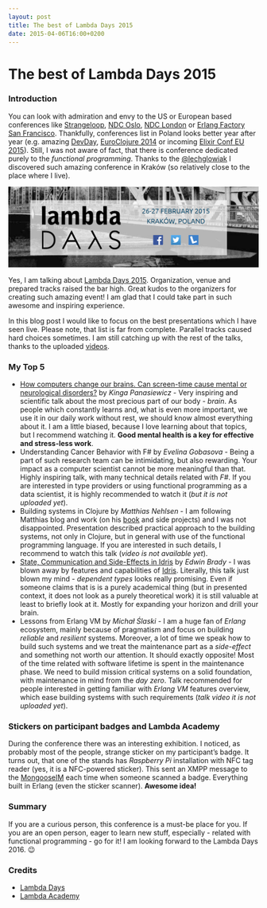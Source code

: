 ```yaml
---
layout: post
title: The best of Lambda Days 2015
date: 2015-04-06T16:00+0200
---
```


# The best of Lambda Days 2015

### Introduction

You can look with admiration and envy to the US or European based conferences like [Strangeloop](https://thestrangeloop.com/), [NDC Oslo](http://www.ndc-london.com/), [NDC London](http://www.ndc-london.com/) or [Erlang Factory San Francisco](http://www.erlang-factory.com/sfbay2015/home). Thankfully, conferences list in Poland looks better year after year (e.g. amazing [DevDay](http://devday.pl/), [EuroClojure 2014](http://lanyrd.com/2014/euclojure/) or incoming [Elixir Conf EU 2015](http://www.elixirconf.eu/)). Still, I was not aware of fact, that there is conference dedicated purely to the *functional programming*. Thanks to the [@lechglowiak](https://twitter.com/lechglowiak) I discovered such amazing conference in Kraków (so relatively close to the place where I live).

![Lambda Days 2015](/assets/LambdaDaysHeader.png)

Yes, I am talking about [Lambda Days 2015](http://lambdadays.org/). Organization, venue and prepared tracks raised the bar high. Great kudos to the organizers for creating such amazing event! I am glad that I could take part in such awesome and inspiring experience.

In this blog post I would like to focus on the best presentations which I have seen live. Please note, that list is far from complete. Parallel tracks caused hard choices sometimes. I am still catching up with the rest of the talks, thanks to the uploaded [videos](https://vimeo.com/tag:Lambda+Days).

### My Top 5

- [How computers change our brains. Can screen-time cause mental or neurological disorders?](https://vimeo.com/121374004) by *Kinga Panasiewicz* - Very inspiring and scientific talk about the most precious part of our body - *brain*. As people which constantly learns and, what is even more important, we use it in our daily work without rest, we should know almost everything about it. I am a little biased, because I love learning about that topics, but I recommend watching it. **Good mental health is a key for effective and stress-less work**.
- Understanding Cancer Behavior with F# by *Evelina Gobasova* - Being a part of such research team can be intimidating, but also rewarding. Your impact as a computer scientist cannot be more meaningful than that. Highly inspiring talk, with many technical details related with *F#*. If you are interested in type providers or using functional programming as a data scientist, it is highly recommended to watch it (*but it is not uploaded yet*).
- Building systems in Clojure by *Matthias Nehlsen* - I am following Matthias blog and work (on his [book](https://leanpub.com/building-a-system-in-clojure) and side projects) and I was not disappointed. Presentation described practical approach to the building systems, not only in Clojure, but in general with use of the functional programming language. If you are interested in such details, I recommend to watch this talk (*video is not available yet*).
- [State, Communication and Side-Effects in Idris](https://vimeo.com/123606435) by *Edwin Brady* - I was blown away by features and capabilities of [Idris](http://www.idris-lang.org/example/). Literally, this talk just blown my mind - *dependent types* looks really promising. Even if someone claims that is is a purely academical thing (but in presented context, it does not look as a purely theoretical work) it is still valuable at least to briefly look at it. Mostly for expanding your horizon and drill your brain.
- Lessons from Erlang VM by *Michał Ślaski* - I am a huge fan of *Erlang* ecosystem, mainly because of pragmatism and focus on building *reliable* and *resilient*  systems. Moreover, a lot of time we speak how to build such systems and we treat the maintenance part as a *side-effect* and something not worth our attention. It should exactly opposite! Most of the time related with software lifetime is spent in the maintenance phase. We need to build mission critical systems on a solid foundation, with maintenance in mind from the *day zero*. Talk recommended for people interested in getting familiar with *Erlang VM* features overview, which ease building systems with such requirements (*talk video it is not uploaded yet*).

### Stickers on participant badges and Lambda Academy

During the conference there was an interesting exhibition. I noticed, as probably most of the people, strange sticker on my participant’s badge. It turns out, that one of the stands has *Raspberry Pi* installation with NFC tag reader (yes, it is a NFC-powered sticker). This sent an XMPP message to the [MongooseIM](https://www.erlang-solutions.com/products/mongooseim-massively-scalable-ejabberd-platform) each time when someone scanned a badge. Everything built in Erlang (even the sticker scanner). **Awesome idea!**

### Summary

If you are a curious person, this conference is a must-be place for you. If you are an open person, eager to learn new stuff, especially - related with functional programming - go for it! I am looking forward to the Lambda Days 2016. :wink:

### Credits

- [Lambda Days](http://lambdadays.org)
- [Lambda Academy](http://www.lambdaacademy.org)
